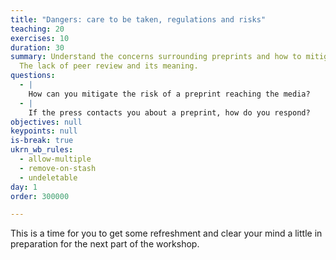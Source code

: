 ```yaml
---
title: "Dangers: care to be taken, regulations and risks"
teaching: 20
exercises: 10
duration: 30
summary: Understand the concerns surrounding preprints and how to mitigate them.
  The lack of peer review and its meaning.
questions:
  - |
    How can you mitigate the risk of a preprint reaching the media?
  - |
    If the press contacts you about a preprint, how do you respond?
objectives: null
keypoints: null
is-break: true
ukrn_wb_rules:
  - allow-multiple
  - remove-on-stash
  - undeletable
day: 1
order: 300000

---
```

This is a time for you to get some refreshment and clear your mind a little in preparation for the next part of the workshop.
